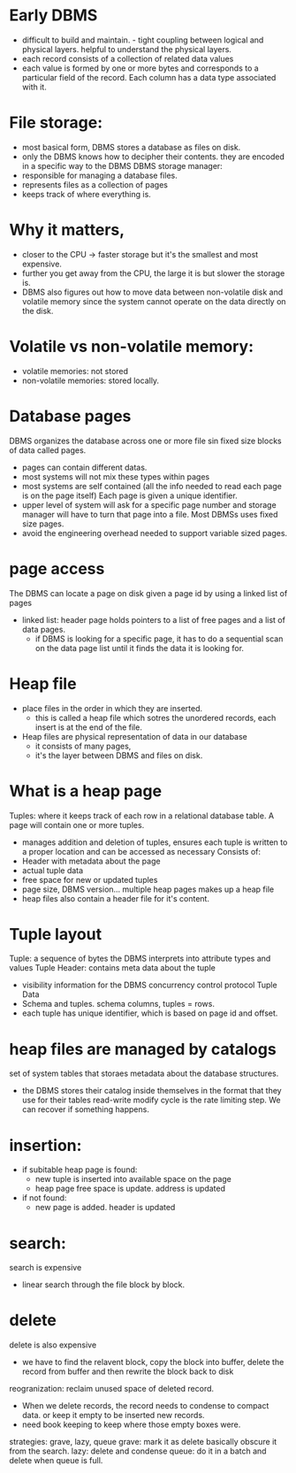 # Early DBMS
-   difficult to build and maintain. - tight coupling between logical and physical layers.
helpful to understand the physical layers.
- each record consists of a collection of related data values
- each value is formed by one or more bytes and corresponds to a particular field of the record.
Each column has a data type associated with it.

# File storage:
- most basical form, DBMS stores a database as files on disk.
- only the DBMS knows how to decipher their contents. they are encoded in a specific way to the DBMS
DBMS storage manager:
- responsible for managing a database files. 
-   represents files as a collection of pages
- keeps track of where everything is.

# Why it matters,
-   closer to the CPU -> faster storage but it's the smallest and most expensive.
-   further you get away from the CPU, the large it is but slower the storage is. 
-   DBMS also figures out how to move data between non-volatile disk and volatile memory since the system cannot operate on the data directly on the disk.

# Volatile vs non-volatile memory:
-   volatile memories: not stored
- non-volatile memories: stored locally.

# Database pages 
DBMS organizes the database across one or more file sin fixed size blocks of data called pages.
-   pages can contain different datas.
- most systems will not mix these types within pages
-   most systems are self contained (all the info needed to read each page is on the page itself)
Each page is given a unique identifier.
-   upper level of system will ask for a specific page number and storage manager will have to turn that page into a file.
Most DBMSs uses fixed size pages.
-   avoid the engineering overhead needed to support variable sized pages. 

# page access
The DBMS can locate a page on disk given a page id by using a linked list of pages
-   linked list: header page holds pointers to a list of free pages and a list of data pages.
    -   if DBMS is looking for a specific page, it has to do a sequential scan on the data page list until it finds the data it is looking for.

# Heap file
- place files in the order in which they are inserted.
    - this is called a heap file which sotres the unordered records, each insert is at the end of the file.
- Heap files are physical representation of data in our database
    - it consists of many pages,
    - it's the layer between DBMS and files on disk.

# What is a heap page
Tuples: where it keeps track of each row in a relational database table.
A page will contain one or more tuples. 
-   manages addition and deletion of tuples, ensures each tuple is written to a proper location and can be accessed as necessary
Consists of:
-   Header with metadata about the page
-   actual tuple data
-   free space for new or updated tuples
-   page size, DBMS version...
multiple heap pages makes up a heap file
- heap files also contain a header file for it's content.

# Tuple layout
Tuple: a sequence of bytes the DBMS interprets into attribute types and values
Tuple Header: contains meta data about the tuple
-   visibility information for the DBMS concurrency control protocol
Tuple Data
-   Schema and tuples. schema columns, tuples = rows.
- each tuple has unique identifier, which is based on page id and offset. 

# heap files are managed by catalogs
set of system tables that storaes metadata about the database structures.
- the DBMS stores their catalog inside themselves in the format that they use for their tables
read-write modify cycle is the rate limiting step. We can recover if something happens. 

# insertion:
- if subitable heap page is found:
    - new tuple is inserted into available space on the page
    - heap page free space is update. address is updated 
- if not found:
    - new page is added. header is updated

# search:
search is expensive
-   linear search through the file block by block.

# delete
delete is also expensive
-   we have to find the relavent block, copy the block into buffer, delete the record from buffer and then rewrite the block back to disk

reogranization: reclaim unused space of deleted record.
-   When we delete records, the record needs to condense to compact data. or keep it empty to be inserted new records.
-   need book keeping to keep where those empty boxes were. 

strategies:
grave, lazy, queue
grave: mark it as delete basically obscure it from the search.
lazy: delete and condense
queue: do it in a batch and delete when queue is full.
